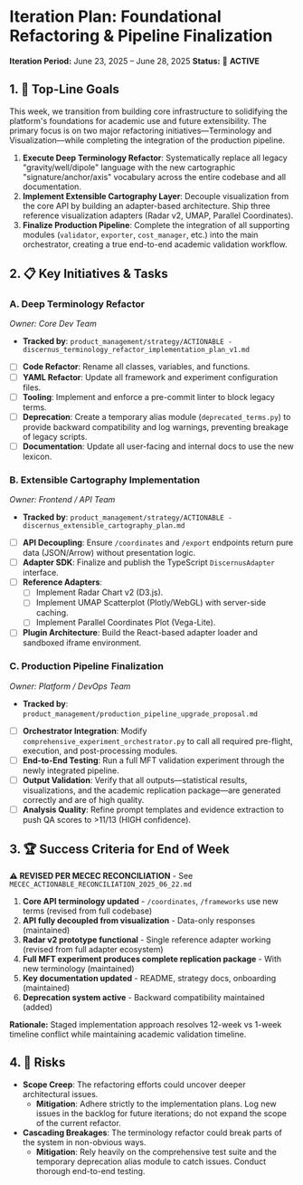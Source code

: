 # Iteration Plan: Foundational Refactoring & Pipeline Finalization
**Iteration Period:** June 23, 2025 – June 28, 2025
**Status:** 🚀 **ACTIVE**

## 1. 🎯 Top-Line Goals

This week, we transition from building core infrastructure to solidifying the platform's foundations for academic use and future extensibility. The primary focus is on two major refactoring initiatives—Terminology and Visualization—while completing the integration of the production pipeline.

1.  **Execute Deep Terminology Refactor**: Systematically replace all legacy "gravity/well/dipole" language with the new cartographic "signature/anchor/axis" vocabulary across the entire codebase and all documentation.
2.  **Implement Extensible Cartography Layer**: Decouple visualization from the core API by building an adapter-based architecture. Ship three reference visualization adapters (Radar v2, UMAP, Parallel Coordinates).
3.  **Finalize Production Pipeline**: Complete the integration of all supporting modules (`validator`, `exporter`, `cost_manager`, etc.) into the main orchestrator, creating a true end-to-end academic validation workflow.

## 2. 📋 Key Initiatives & Tasks

### A. Deep Terminology Refactor
*Owner: Core Dev Team*
- **Tracked by**: `product_management/strategy/ACTIONABLE - discernus_terminology_refactor_implementation_plan_v1.md`
- [ ] **Code Refactor**: Rename all classes, variables, and functions.
- [ ] **YAML Refactor**: Update all framework and experiment configuration files.
- [ ] **Tooling**: Implement and enforce a pre-commit linter to block legacy terms.
- [ ] **Deprecation**: Create a temporary alias module (`deprecated_terms.py`) to provide backward compatibility and log warnings, preventing breakage of legacy scripts.
- [ ] **Documentation**: Update all user-facing and internal docs to use the new lexicon.

### B. Extensible Cartography Implementation
*Owner: Frontend / API Team*
- **Tracked by**: `product_management/strategy/ACTIONABLE - discernus_extensible_cartography_plan.md`
- [ ] **API Decoupling**: Ensure `/coordinates` and `/export` endpoints return pure data (JSON/Arrow) without presentation logic.
- [ ] **Adapter SDK**: Finalize and publish the TypeScript `DiscernusAdapter` interface.
- [ ] **Reference Adapters**:
    - [ ] Implement Radar Chart v2 (D3.js).
    - [ ] Implement UMAP Scatterplot (Plotly/WebGL) with server-side caching.
    - [ ] Implement Parallel Coordinates Plot (Vega-Lite).
- [ ] **Plugin Architecture**: Build the React-based adapter loader and sandboxed iframe environment.

### C. Production Pipeline Finalization
*Owner: Platform / DevOps Team*
- **Tracked by**: `product_management/production_pipeline_upgrade_proposal.md`
- [ ] **Orchestrator Integration**: Modify `comprehensive_experiment_orchestrator.py` to call all required pre-flight, execution, and post-processing modules.
- [ ] **End-to-End Testing**: Run a full MFT validation experiment through the newly integrated pipeline.
- [ ] **Output Validation**: Verify that all outputs—statistical results, visualizations, and the academic replication package—are generated correctly and are of high quality.
- [ ] **Analysis Quality**: Refine prompt templates and evidence extraction to push QA scores to >11/13 (HIGH confidence).

## 3. 🏆 Success Criteria for End of Week

**⚠️ REVISED PER MECEC RECONCILIATION** - See `MECEC_ACTIONABLE_RECONCILIATION_2025_06_22.md`

1.  **Core API terminology updated** - `/coordinates`, `/frameworks` use new terms (revised from full codebase)
2.  **API fully decoupled from visualization** - Data-only responses (maintained)
3.  **Radar v2 prototype functional** - Single reference adapter working (revised from full adapter ecosystem)
4.  **Full MFT experiment produces complete replication package** - With new terminology (maintained)
5.  **Key documentation updated** - README, strategy docs, onboarding (maintained)
6.  **Deprecation system active** - Backward compatibility maintained (added)

**Rationale:** Staged implementation approach resolves 12-week vs 1-week timeline conflict while maintaining academic validation timeline.

## 4. 🚨 Risks

- **Scope Creep**: The refactoring efforts could uncover deeper architectural issues.
    - **Mitigation**: Adhere strictly to the implementation plans. Log new issues in the backlog for future iterations; do not expand the scope of the current refactor.
- **Cascading Breakages**: The terminology refactor could break parts of the system in non-obvious ways.
    - **Mitigation**: Rely heavily on the comprehensive test suite and the temporary deprecation alias module to catch issues. Conduct thorough end-to-end testing. 